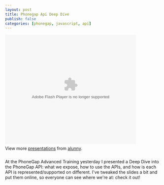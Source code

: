 ```yaml
---
layout: post
title: Phonegap Api Deep Dive
publish: false
categories: [phonegap, javascript, api]
---
```


<div style="width:425px" id="__ss_4723587"><object id="__sse4723587" width="425" height="355"><param name="movie" value="http://static.slidesharecdn.com/swf/ssplayer2.swf?doc=phonegap-deep-dive-100709190900-phpapp01&stripped_title=phonegap-deepdive" /><param name="allowFullScreen" value="true"/><param name="allowScriptAccess" value="always"/><embed name="__sse4723587" src="http://static.slidesharecdn.com/swf/ssplayer2.swf?doc=phonegap-deep-dive-100709190900-phpapp01&stripped_title=phonegap-deepdive" type="application/x-shockwave-flash" allowscriptaccess="always" allowfullscreen="true" width="425" height="355"></embed></object><div style="padding:5px 0 12px">View more <a href="http://www.slideshare.net/">presentations</a> from <a href="http://www.slideshare.net/alunny">alunny</a>.</div></div>

At the PhoneGap Advanced Training yesterday I presented a Deep Dive into the PhoneGap API: what we expose, how to use the APIs, and how is each API is represented/supported on different. I've tweaked the slides a bit and put them online, so everyone can see where we're at: check it out!